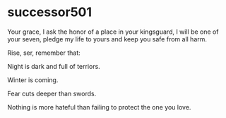 # successor501
Your grace, I ask the honor of a place in your kingsguard, I will be one of your seven, pledge my life to yours and keep you safe from all harm.

Rise, ser, remember that:

Night is dark and full of terriors.

Winter is coming.

Fear cuts deeper than swords.

Nothing is more hateful than failing to protect the one you love.
